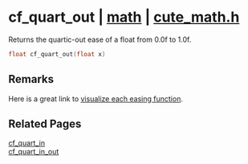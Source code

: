 # cf_quart_out | [math](https://github.com/RandyGaul/cute_framework/blob/master/docs/math_readme.md) | [cute_math.h](https://github.com/RandyGaul/cute_framework/blob/master/include/cute_math.h)

Returns the quartic-out ease of a float from 0.0f to 1.0f.

```cpp
float cf_quart_out(float x)
```

## Remarks

Here is a great link to [visualize each easing function](https://easings.net/).

## Related Pages

[cf_quart_in](https://github.com/RandyGaul/cute_framework/blob/master/docs/math/cf_quart_in.md)  
[cf_quart_in_out](https://github.com/RandyGaul/cute_framework/blob/master/docs/math/cf_quart_in_out.md)  
